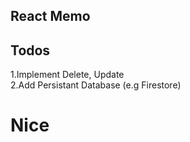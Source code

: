 ## React Memo

## Todos
1.Implement Delete, Update </br>
2.Add Persistant Database (e.g Firestore)
<h1> Nice </h1>
